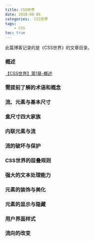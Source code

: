 ```yaml
---
title: CSS世界
date: 2018-08-05
categories:  CSS世界
tags:
    - CSS
toc: true
---
```

此篇博客记录的是《CSS世界》的文章目录。

<!--more-->

### 概述
[【CSS世界】第1章-概述](https://wang-qingqing.github.io/2018/08/08/%E3%80%90CSS%E4%B8%96%E7%95%8C%E3%80%91%E7%AC%AC1%E7%AB%A0-%E6%A6%82%E8%BF%B0/)
### 需提前了解的术语和概念

### 流、元素与基本尺寸

### 盒尺寸四大家族

### 内联元素与流

### 流的破坏与保护

### CSS世界的层叠规则

### 强大的文本处理能力

### 元素的装饰与美化

### 元素的显示与隐藏

### 用户界面样式

### 流向的改变